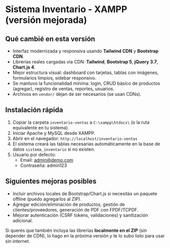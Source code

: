 # Sistema Inventario - XAMPP (versión mejorada)

## Qué cambié en esta versión
- Interfaz modernizada y responsiva usando **Tailwind CDN** y **Bootstrap CDN**.
- Librerías reales cargadas vía CDN: **Tailwind**, **Bootstrap 5**, **jQuery 3.7**, **Chart.js 4**.
- Mejor estructura visual: dashboard con tarjetas, tablas con imágenes, formularios limpios, sidebar responsivo.
- Se mantuvo la funcionalidad mínima: login, CRUD básico de productos (agregar), registro de ventas, reportes, usuarios.
- Archivos en `vendor/` dejan de ser necesarios (se usan CDNs).

## Instalación rápida
1. Copiar la carpeta `inventario-ventas` a `C:\xampp\htdocs\` (o la ruta equivalente en tu sistema).
2. Iniciar Apache y MySQL desde XAMPP.
3. Abrir en el navegador: `http://localhost/inventario-ventas`
4. El sistema creará las tablas necesarias automáticamente en la base de datos `sistema_inventario` si no existen.
5. Usuario por defecto:
   - Email: admin@demo.com
   - Contraseña: admin123

## Siguientes mejoras posibles
- Incluir archivos locales de Bootstrap/Chart.js si necesitás un paquete offline (puedo agregarlos al ZIP).
- Agregar edición/eliminación de productos, gestión de clientes/proveedores, generación de PDF con FPDF/TCPDF.
- Mejorar autenticación (CSRF tokens, validaciones) y sanitización adicional.

Si querés que también incluya las librerías **localmente en el ZIP** (sin depender de CDN), lo hago en la próxima versión y te lo subo listo para usar sin internet.
